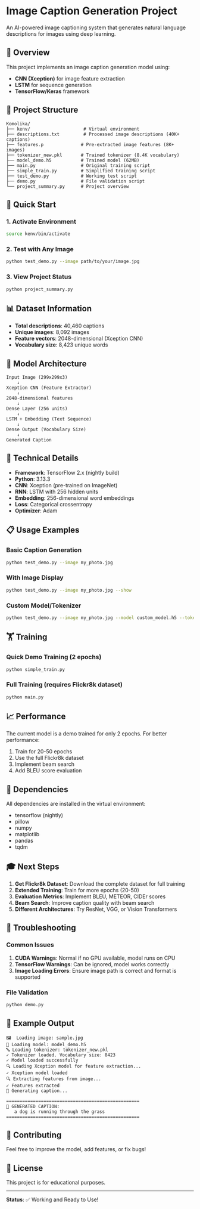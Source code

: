# Image Caption Generation Project

An AI-powered image captioning system that generates natural language descriptions for images using deep learning.

## 🎯 Overview

This project implements an image caption generation model using:
- **CNN (Xception)** for image feature extraction
- **LSTM** for sequence generation
- **TensorFlow/Keras** framework

## 📁 Project Structure

```
Komolika/
├── kenv/                    # Virtual environment
├── descriptions.txt         # Processed image descriptions (40K+ captions)
├── features.p              # Pre-extracted image features (8K+ images)
├── tokenizer_new.pkl       # Trained tokenizer (8.4K vocabulary)
├── model_demo.h5           # Trained model (62MB)
├── main.py                 # Original training script
├── simple_train.py         # Simplified training script
├── test_demo.py            # Working test script
├── demo.py                 # File validation script
└── project_summary.py      # Project overview
```

## 🚀 Quick Start

### 1. Activate Environment
```bash
source kenv/bin/activate
```

### 2. Test with Any Image
```bash
python test_demo.py --image path/to/your/image.jpg
```

### 3. View Project Status
```bash
python project_summary.py
```

## 📊 Dataset Information

- **Total descriptions**: 40,460 captions
- **Unique images**: 8,092 images
- **Feature vectors**: 2048-dimensional (Xception CNN)
- **Vocabulary size**: 8,423 unique words

## 🧠 Model Architecture

```
Input Image (299x299x3)
    ↓
Xception CNN (Feature Extractor)
    ↓
2048-dimensional features
    ↓
Dense Layer (256 units)
    ↓
LSTM + Embedding (Text Sequence)
    ↓
Dense Output (Vocabulary Size)
    ↓
Generated Caption
```

## 🔧 Technical Details

- **Framework**: TensorFlow 2.x (nightly build)
- **Python**: 3.13.3
- **CNN**: Xception (pre-trained on ImageNet)
- **RNN**: LSTM with 256 hidden units
- **Embedding**: 256-dimensional word embeddings
- **Loss**: Categorical crossentropy
- **Optimizer**: Adam

## 📋 Usage Examples

### Basic Caption Generation
```bash
python test_demo.py --image my_photo.jpg
```

### With Image Display
```bash
python test_demo.py --image my_photo.jpg --show
```

### Custom Model/Tokenizer
```bash
python test_demo.py --image my_photo.jpg --model custom_model.h5 --tokenizer custom_tokenizer.pkl
```

## 🏋️ Training

### Quick Demo Training (2 epochs)
```bash
python simple_train.py
```

### Full Training (requires Flickr8k dataset)
```bash
python main.py
```

## 📈 Performance

The current model is a demo trained for only 2 epochs. For better performance:
1. Train for 20-50 epochs
2. Use the full Flickr8k dataset
3. Implement beam search
4. Add BLEU score evaluation

## 🔧 Dependencies

All dependencies are installed in the virtual environment:
- tensorflow (nightly)
- pillow
- numpy
- matplotlib
- pandas
- tqdm

## 🎓 Next Steps

1. **Get Flickr8k Dataset**: Download the complete dataset for full training
2. **Extended Training**: Train for more epochs (20-50)
3. **Evaluation Metrics**: Implement BLEU, METEOR, CIDEr scores
4. **Beam Search**: Improve caption quality with beam search
5. **Different Architectures**: Try ResNet, VGG, or Vision Transformers

## 🐛 Troubleshooting

### Common Issues

1. **CUDA Warnings**: Normal if no GPU available, model runs on CPU
2. **TensorFlow Warnings**: Can be ignored, model works correctly
3. **Image Loading Errors**: Ensure image path is correct and format is supported

### File Validation
```bash
python demo.py
```

## 📝 Example Output

```
🖼️  Loading image: sample.jpg
🧠 Loading model: model_demo.h5
🔤 Loading tokenizer: tokenizer_new.pkl
✓ Tokenizer loaded. Vocabulary size: 8423
✓ Model loaded successfully
🔍 Loading Xception model for feature extraction...
✓ Xception model loaded
🔍 Extracting features from image...
✓ Features extracted
📝 Generating caption...

==================================================
🎯 GENERATED CAPTION:
   a dog is running through the grass
==================================================
```

## 🤝 Contributing

Feel free to improve the model, add features, or fix bugs!

## 📄 License

This project is for educational purposes.

---

**Status**: ✅ Working and Ready to Use!
